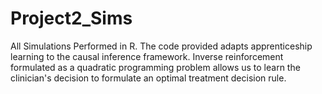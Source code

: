# Project2_Sims
All Simulations Performed in R. The code provided adapts apprenticeship learning to the causal inference framework.
Inverse reinforcement formulated as a quadratic programming problem allows us to learn the clinician's decision to 
formulate an optimal treatment decision rule.
